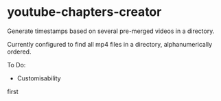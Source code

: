 # youtube-chapters-creator
Generate timestamps based on several pre-merged videos in a directory.

Currently configured to find all mp4 files in a directory, alphanumerically ordered.

To Do:
- Customisability

first 

